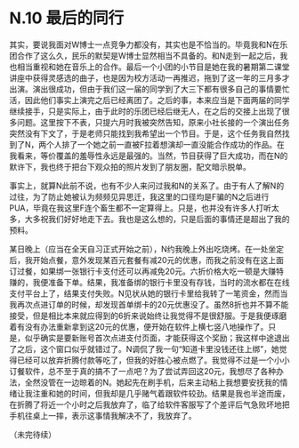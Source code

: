 # N.10 最后的同行

其实，要说我面对W博士一点竞争力都没有，其实也是不恰当的。毕竟我和N在乐团合作了这么久，民乐的默契是W博士显然相当不具备的。和N走到一起之后，我也相当重视和她在音乐上的合作。最后一个小团的小节目是她在我的暑期第二课堂讲座中获得灵感选的曲子，也是因为校方活动一再推迟，拖到了这一年的三月多才出演。演出很成功，但由于我们这一届的同学到了大三下都有很多自己的事情要忙活，因此他们事实上演完之后已经离团了。之后的事，本来应当是下面两届的同学继续接手，只是实际上，由于此时的乐团已经后继无人，在之后的交接上出现了很多问题。这里按下不表，只提六月时我被突然告知，原来小社长接的一个演出任务突然没有下文了，于是老师只能找到我希望出一个节目。于是，这个任务我自然找到了N，两个人排了一个她之前一直被F拉着想演却一直没能合作成功的作品。在我看来，等价覆盖的羞辱性永远是最强的。当然，节目获得了巨大成功，而在N的默许下，我也终于把台下观众拍的照片发到了朋友圈，配文暗示脱单。

事实上，就算N此前不说，也有不少人来问过我和N的关系了。由于有人了解N的过往，为了防止她被认为频频见异思迁，我这里的口径均是F骗的N之后进行PUA，毕竟在我这里F连个畜生都不一定算得上。只是，也并没有许多人打听太多，大多祝我们好好地走下去。我也是这么想的，只是后面的事情还是超出了我的预料。

某日晚上（应当在全天自习正式开始之前），N约我晚上外出吃烧烤。在一处坐定后，我开始点餐，意外发现某百元套餐有减20元的优惠，而我之前没有在这上面订过餐，如果绑一张银行卡支付还可以再减免20元。六折价格大吃一顿是大赚特赚的，我便准备下单。结果，我准备绑的银行卡里没有存钱，当时的流水都在在线支付平台上了，结果支付失败。N见状从她的银行卡里给我转了一笔资金，然而当我再次点进订单的时候，却发现首单绑卡的20元优惠没了。虽然8折也并不算不能接受，但是相比本来就应得到的6折来说始终让我觉得不是很舒服。于是我便琢磨着有没有办法重新拿到这20元的优惠，便开始在软件上横七竖八地操作了。只是，似乎确实是要新账号首次点进支付页面，才能获得这个奖励；我这样中途退出了之后，这个窗口似乎就错过了。N调侃了我一句“知道卡里没钱还往上绑”，她觉得已经可以放弃折腾付款等吃了，但我的好胜心被点燃了。我觉得不过是一个小小订餐软件，总不至于真的搞不了一点吧？为了尝试弄回这20元，我想尽了各种办法，全然没管在一边晾着的N。她起先在刷手机，后来主动粘上我想要安抚我的情绪让我注重和她的时间，但我却是几乎赌气着跟软件较劲。结果是我也半途而废，在折腾了将近一个小时之后我放弃了，临了给软件客服写了个差评后气急败坏地把手机往桌上一摔，表示这事情我解决不了，我放弃了。

（未完待续）